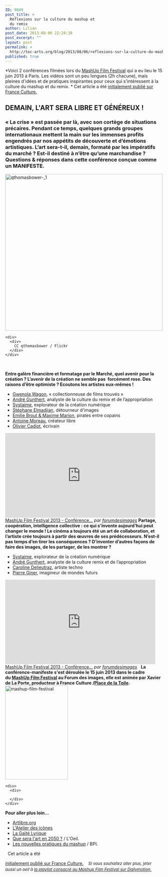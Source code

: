 ```yaml
---
ID: 9849
post_title: >
  Réflexions sur la culture du mashup et
  du remix
author: Lilian
post_date: 2013-08-06 22:24:38
post_excerpt: ""
layout: post
permalink: >
  http://toc-arts.org/blog/2013/08/06/reflexions-sur-la-culture-du-mashup-et-du-remix/
published: true
---
```

*Voici 2 conférences filmées lors du <a href="http://www.mashupfilmfestival.fr/" target="_blank">MashUp Film Festival</a> qui a eu lieu le 15 juin 2013 à Paris. Les vidéos sont un peu longues (2h chacune), mais pleines d'idées et de pratiques inspirantes pour ceux qui s'intéressent à la culture du mashup et du remix. * Cet article a été <a href="http://plus.franceculture.fr/demain-l-art-sera-libre-et-genereux" target="_blank">initialement publié sur France Culture.</a> 
## DEMAIN, L'ART SERA LIBRE ET GÉNÉREUX !

### « La crise » est passée par là, avec son cortège de situations précaires. Pendant ce temps, quelques grands groupes internationaux mettent la main sur les immenses profits engendrés par nos appétits de découverte et d’émotions artistiques. L’art sera-t-il, demain, formaté par les impératifs du marché ? Est-il destiné à n’être qu’une marchandise ? Questions & réponses dans cette conférence conçue comme un MANIFESTE.

<div>
  <div>
    <div>
      <a href="http://toc-arts.org/blog/wp-content/uploads/2013/08/qthomasbower-_1.jpg"><img class="aligncenter size-full wp-image-9850" alt="qthomasbower-_1" src="http://toc-arts.org/blog/wp-content/uploads/2013/08/qthomasbower-_1.jpg" width="503" height="500" /></a>
    </div>
    
    <div>
      <div>
        CC qthomasbower / Flickr
      </div>
    </div>
  </div>   
  
  <strong>Entre galère financière et formatage par le Marché, quel avenir pour la création ? L’avenir de la création ne semble pas  forcément rose. Des raisons d’être optimiste ? Ecoutons les artistes eux-mêmes !</strong> <ul>
    <li>
      <a href="http://www.mashupfilmfestival.fr/edition_2013/invites/gwenola-wagon/" target="_blank">Gwenola Wagon</a>, « collectionneuse de films trouvés »
    </li>
    <li>
      <a href="http://www.mashupfilmfestival.fr/edition_2013/invites/andre-gunthert/" target="_blank">André Gunthert</a>, analyste de la culture du remix et de l’appropriation
    </li>
    <li>
      <a href="http://www.mashupfilmfestival.fr/edition_2013/invites/michael-borras-a-k-a-systaime/" target="_blank">Systaime</a>, explorateur de la création numérique
    </li>
    <li>
      <a href="http://www.mashupfilmfestival.fr/edition_2013/invites/stephane-elmadjian/" target="_blank">Stéphane Elmadjian</a>, détourneur d’images
    </li>
    <li>
      <a href="http://www.mashupfilmfestival.fr/edition_2013/invites/ebmm-emilie-brout-maxime-marion/" target="_blank">Emilie Brout & Maxime Marion</a>, pirates entre copains
    </li>
    <li>
      <a title="Antoine Moreau" href="http://www.mashupfilmfestival.fr/edition_2013/invites/antoine-moreau/" target="_blank">Antoine Moreau</a>, créateur libre
    </li>
    <li>
      <a href="http://www.mashupfilmfestival.fr/edition_2013/invites/olivier-cadiot-2/" target="_blank">Olivier Cadiot</a>, écrivain
    </li>
  </ul>
  
  <iframe src="http://www.dailymotion.com/embed/video/x113g1a" height="270" width="480" frameborder="0"></iframe> <a href="http://www.dailymotion.com/video/x113g1a_mashup-film-festival-2013-conference-manifeste-1-2-demain-l-art-sera-libre-et-genereux_creation" target="_blank">MashUp Film Festival 2013 - Conférence...</a> <i>par <a href="http://www.dailymotion.com/forumdesimages" target="_blank">forumdesimages</a></i> <strong>Partage, coopération, intelligence collective : ce qui s’invente aujourd’hui peut changer le monde !</strong><strong> </strong><strong>Le cinéma a toujours été un art de collaboration, et l’artiste crée toujours à partir des œuvres de ses prédécesseurs. N’est-il pas temps d’en tirer les conséquences ? D’inventer d’autres façons de faire des images, de les partager, de les montrer ?</strong> <ul>
    <li>
      <a href="http://www.mashupfilmfestival.fr/edition_2013/invites/michael-borras-a-k-a-systaime/" target="_blank">Systaime</a>, explorateur de la création numérique
    </li>
    <li>
      <a href="http://www.mashupfilmfestival.fr/edition_2013/invites/andre-gunthert/" target="_blank">André Gunthert</a>, analyste de la culture remix et de l’appropriation
    </li>
    <li>
      <a href="http://www.mashupfilmfestival.fr/edition_2013/invites/caroline-delieutraz/" target="_blank">Caroline Delieutraz</a>, artiste techno
    </li>
    <li>
      <a href="http://www.mashupfilmfestival.fr/edition_2013/invites/pierre-giner/" target="_blank">Pierre Giner</a>, imagineur de mondes futurs
    </li>
  </ul>
  
  <iframe src="http://www.dailymotion.com/embed/video/x113g2f" height="270" width="480" frameborder="0"></iframe> <a href="http://www.dailymotion.com/video/x113g2f_mashup-film-festival-2013-conference-manifeste-2-2-demain-l-art-sera-libre-et-genereux_creation" target="_blank">MashUp Film Festival 2013 - Conférence...</a> <i>par <a href="http://www.dailymotion.com/forumdesimages" target="_blank">forumdesimages</a></i>   <strong>La conférence-manifeste s'est déroulée le 15 juin 2013 dans le cadre du <a href="http://www.mashupfilmfestival.fr/" target="_blank">MashUp Film Festival</a> au Forum des images, elle est animée par Xavier de La Porte, producteur à France Culture /<a href="http://www.franceculture.fr/emission-place-de-la-toile" target="_blank">Place de la Toile</a>.</strong> <div>
    <div>
      <a href="http://toc-arts.org/blog/wp-content/uploads/2013/05/mashup-film-festival.png"><img class="aligncenter size-medium wp-image-9738" alt="mashup-film-festival" src="http://toc-arts.org/blog/wp-content/uploads/2013/05/mashup-film-festival-200x300.png" width="200" height="300" /></a>
    </div>
    
    <div>
      <div>
         
      </div>
    </div>
  </div>
  
  <strong>Pour aller plus loin...</strong> <ul>
    <li>
      <a href="http://artlibre.org/" target="_blank">Artlibre.org</a>
    </li>
    <li>
      <a href="http://culturevisuelle.org/icones/2191" target="_blank">L'Atelier des icônes</a>
    </li>
    <li>
      <a href="http://www.gaite-lyrique.net/">La Gaïté Lyrique</a>
    </li>
    <li>
      <a href="http://www.lejournaldesarts.fr/oeil/archives/docs_article/110946/que-sera-l-art-en-2050-.php" target="_blank">Que sera l'art en 2050 ?</a> / L'Oeil.
    </li>
    <li>
      <a href="http://plus.franceculture.fr/partenaires/bibliotheque-publique-d-information/visionner-annoter-monter-les-nouvelles-pratiques-du" target="_blank">Les nouvelles pratiques du mashup</a> / BPI.
    </li>
  </ul>   Cet article a été 
  
  <a href="http://plus.franceculture.fr/demain-l-art-sera-libre-et-genereux" target="_blank">initialement publié sur France Culture.</a>   <span style="font-size: 13px; line-height: 19px;"> <em>Si vous souhaitez aller plus, jeter aussi un oeil à <a href="http://www.dailymotion.com/playlist/x1msa9_forumdesimages_mashup-film-festival/1#video=x113g2f" target="_blank">la playlist consacré au Mashup Film Festival sur Dailymotion.</a></em></span>
</div>